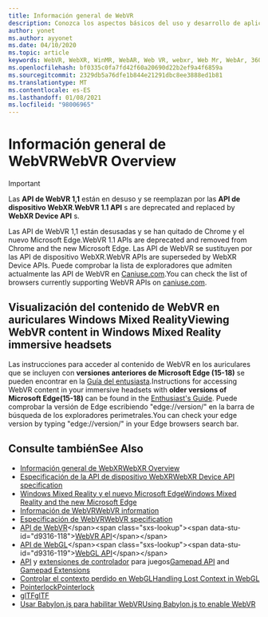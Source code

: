 ```yaml
---
title: Información general de WebVR
description: Conozca los aspectos básicos del uso y desarrollo de aplicaciones de WebVR que se ejecutan en auriculares Windows Mixed Reality.
author: yonet
ms.author: ayyonet
ms.date: 04/10/2020
ms.topic: article
keywords: WebVR, WebXR, WinMR, WebAR, Web VR, webxr, Web Mr, WebAr, 360, 360 vídeo, 360 vídeos, 360 Photo, 360 photos, 360 Content, Web inmersivo, immersiveweb, IW
ms.openlocfilehash: bf0335c0fa7fd42f60a20690d22b2ef9a4f6859a
ms.sourcegitcommit: 2329db5a76dfe1b844e21291dbc8ee3888ed1b81
ms.translationtype: MT
ms.contentlocale: es-ES
ms.lasthandoff: 01/08/2021
ms.locfileid: "98006965"
---
```

# <a name="webvr-overview"></a><span data-ttu-id="d9316-104">Información general de WebVR</span><span class="sxs-lookup"><span data-stu-id="d9316-104">WebVR Overview</span></span>

> [!IMPORTANT]
> <span data-ttu-id="d9316-105">Las **API de WebVR 1,1** están en desuso y se reemplazan por las **API de dispositivo WebXR**.</span><span class="sxs-lookup"><span data-stu-id="d9316-105">**WebVR 1.1 API** s are deprecated and replaced by **WebXR Device API** s.</span></span>

<span data-ttu-id="d9316-106">Las API de WebVR 1,1 están desusadas y se han quitado de Chrome y el nuevo Microsoft Edge.</span><span class="sxs-lookup"><span data-stu-id="d9316-106">WebVR 1.1 APIs are deprecated and removed from Chrome and the new Microsoft Edge.</span></span> <span data-ttu-id="d9316-107">Las API de WebVR se sustituyen por las API de dispositivo WebXR.</span><span class="sxs-lookup"><span data-stu-id="d9316-107">WebVR APIs are superseded by WebXR Device APIs.</span></span> <span data-ttu-id="d9316-108">Puede comprobar la lista de exploradores que admiten actualmente las API de WebVR en [Caniuse.com](https://caniuse.com/#search=webvr).</span><span class="sxs-lookup"><span data-stu-id="d9316-108">You can check the list of browsers currently supporting WebVR APIs on [caniuse.com](https://caniuse.com/#search=webvr).</span></span>

## <a name="viewing-webvr-content-in-windows-mixed-reality-immersive-headsets"></a><span data-ttu-id="d9316-109">Visualización del contenido de WebVR en auriculares Windows Mixed Reality</span><span class="sxs-lookup"><span data-stu-id="d9316-109">Viewing WebVR content in Windows Mixed Reality immersive headsets</span></span>

<span data-ttu-id="d9316-110">Las instrucciones para acceder al contenido de WebVR en los auriculares que se incluyen con **versiones anteriores de Microsoft Edge (15-18)** se pueden encontrar en la [Guía del entusiasta](https://docs.microsoft.com/windows/mixed-reality/enthusiast-guide/webvr).</span><span class="sxs-lookup"><span data-stu-id="d9316-110">Instructions for accessing WebVR content in your immersive headsets with **older versions of Microsoft Edge(15-18)** can be found in the [Enthusiast's Guide](https://docs.microsoft.com/windows/mixed-reality/enthusiast-guide/webvr).</span></span> <span data-ttu-id="d9316-111">Puede comprobar la versión de Edge escribiendo "edge://version/" en la barra de búsqueda de los exploradores perimetrales.</span><span class="sxs-lookup"><span data-stu-id="d9316-111">You can check your edge version by typing "edge://version/" in your Edge browsers search bar.</span></span>

## <a name="see-also"></a><span data-ttu-id="d9316-112">Consulte también</span><span class="sxs-lookup"><span data-stu-id="d9316-112">See Also</span></span>

* [<span data-ttu-id="d9316-113">Información general de WebXR</span><span class="sxs-lookup"><span data-stu-id="d9316-113">WebXR Overview</span></span>](webxr-overview.md)
* [<span data-ttu-id="d9316-114">Especificación de la API de dispositivo WebXR</span><span class="sxs-lookup"><span data-stu-id="d9316-114">WebXR Device API specification</span></span>](https://immersive-web.github.io/webxr/)
* [<span data-ttu-id="d9316-115">Windows Mixed Reality y el nuevo Microsoft Edge</span><span class="sxs-lookup"><span data-stu-id="d9316-115">Windows Mixed Reality and the new Microsoft Edge</span></span>](https://docs.microsoft.com/windows/mixed-reality/new-microsoft-edge)
* [<span data-ttu-id="d9316-116">Información de WebVR</span><span class="sxs-lookup"><span data-stu-id="d9316-116">WebVR information</span></span>](https://webvr.info)
* [<span data-ttu-id="d9316-117">Especificación de WebVR</span><span class="sxs-lookup"><span data-stu-id="d9316-117">WebVR specification</span></span>](https://w3c.github.io/webvr/)
* <span data-ttu-id="d9316-118">[API de WebVR](https://msdn.microsoft.com/library/mt806281(v=vs.85).aspx)</span><span class="sxs-lookup"><span data-stu-id="d9316-118">[WebVR API](https://msdn.microsoft.com/library/mt806281(v=vs.85).aspx)</span></span>
* <span data-ttu-id="d9316-119">[API de WebGL](https://msdn.microsoft.com/library/bg182648(v=vs.85).aspx)</span><span class="sxs-lookup"><span data-stu-id="d9316-119">[WebGL API](https://msdn.microsoft.com/library/bg182648(v=vs.85).aspx)</span></span>
* <span data-ttu-id="d9316-120">[API](https://msdn.microsoft.com/library/dn743630(v=vs.85).aspx) y [extensiones de controlador](https://w3c.github.io/gamepad/extensions.html) para juegos</span><span class="sxs-lookup"><span data-stu-id="d9316-120">[Gamepad API](https://msdn.microsoft.com/library/dn743630(v=vs.85).aspx) and [Gamepad Extensions](https://w3c.github.io/gamepad/extensions.html)</span></span>
* [<span data-ttu-id="d9316-121">Controlar el contexto perdido en WebGL</span><span class="sxs-lookup"><span data-stu-id="d9316-121">Handling Lost Context in WebGL</span></span>](https://www.khronos.org/webgl/wiki/HandlingContextLost)
* [<span data-ttu-id="d9316-122">Pointerlock</span><span class="sxs-lookup"><span data-stu-id="d9316-122">Pointerlock</span></span>](https://www.w3.org/TR/pointerlock/)
* [<span data-ttu-id="d9316-123">glTF</span><span class="sxs-lookup"><span data-stu-id="d9316-123">glTF</span></span>](https://www.khronos.org/gltf)
* [<span data-ttu-id="d9316-124">Usar Babylon.js para habilitar WebVR</span><span class="sxs-lookup"><span data-stu-id="d9316-124">Using Babylon.js to enable WebVR</span></span>](https://docs.microsoft.com/windows/uwp/get-started/adding-webvr-to-a-babylonjs-game)
